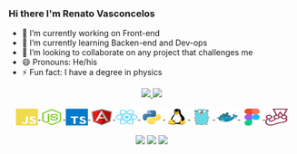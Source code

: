 ### Hi there I'm Renato Vasconcelos

- 🔭 I’m currently working on Front-end
- 🌱 I’m currently learning Backen-end and Dev-ops
- 👯 I’m looking to collaborate on any project that challenges me
- 😄 Pronouns: He/his
- ⚡ Fun fact: I have a degree in physics

<div align="center">
  <a href="https://github.com/renatovascon">
  <img height="170em" src="https://github-readme-stats.vercel.app/api?username=renatovascon&show_icons=true&theme=slateorange&include_all_commits=true&count_private=true"/>
  <img height="170em" src="https://github-readme-stats.vercel.app/api/top-langs/?username=renatovascon&layout=compact&langs_count=7&theme=slateorange"/>
</div>

<div align="center" style="display: inline_block"><br>
  <img align="center" alt="Rapha-Js" height="30" width="40" src="https://raw.githubusercontent.com/devicons/devicon/master/icons/javascript/javascript-plain.svg">
  <img align="center" alt="Rapha-Node" height="30" width="40" src="https://raw.githubusercontent.com/devicons/devicon/master/icons/nodejs/nodejs-original.svg">
  <img align="center" alt="Rapha-Ts" height="30" width="40" src="https://raw.githubusercontent.com/devicons/devicon/master/icons/typescript/typescript-plain.svg">
  <img align="center" alt="Rapha-Angularjs" height="30" width="40" src="https://raw.githubusercontent.com/devicons/devicon/master/icons/angularjs/angularjs-original.svg">
  <img align="center" alt="Rapha-React" height="30" width="40" src="https://raw.githubusercontent.com/devicons/devicon/master/icons/react/react-original.svg">
  <img align="center" alt="Rapha-Python" height="30" width="40" src="https://raw.githubusercontent.com/devicons/devicon/master/icons/python/python-original.svg">
  <img align="center" alt="Rapha-Linux" height="30" width="40" src="https://raw.githubusercontent.com/devicons/devicon/master/icons/linux/linux-original.svg">
  <img align="center" alt="Rapha-Arduino" height="30" width="40" src="https://raw.githubusercontent.com/devicons/devicon/master/icons/go/go-original.svg">
  <img align="center" alt="Rapha-Arduino" height="30" width="40" src="https://raw.githubusercontent.com/devicons/devicon/master/icons/docker/docker-original.svg">
  <img align="center" alt="Rapha-Arduino" height="30" width="40" src="https://raw.githubusercontent.com/devicons/devicon/master/icons/figma/figma-original.svg">
  <img align="center" alt="Rapha-Arduino" height="30" width="40" src="https://raw.githubusercontent.com/devicons/devicon/master/icons/jest/jest-plain.svg"> 
</div>
<br/>
<div align="center"> 
  <a href="https://www.instagram.com/renatovascon/" target="_blank"><img src="https://img.shields.io/badge/-Instagram-%23E4405F?style=for-the-badge&logo=instagram&logoColor=white" target="_blank"></a>
  <a href = "mailto:rvcoura90@gmail.com"><img src="https://img.shields.io/badge/-Gmail-%23333?style=for-the-badge&logo=gmail&logoColor=white" target="_blank"></a>
  <a href="https://www.linkedin.com/in/renato-vasconcelos-a72617180" target="_blank"><img src="https://img.shields.io/badge/-LinkedIn-%230077B5?style=for-the-badge&logo=linkedin&logoColor=white" target="_blank"></a> 
  
</div>
